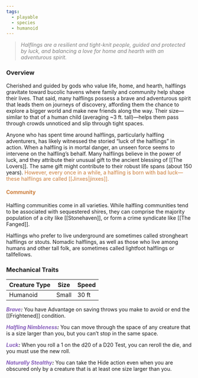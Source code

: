 ```yaml
---
tags:
  - playable
  - species
  - humanoid
---
```

> *<span style="color:rgb(125, 125, 125)">Halflings are a resilient and tight-knit people, guided and protected by luck, and balancing a love for home and hearth with an adventurous spirit.</span>*

### Overview
Cherished and guided by gods who value life, home, and hearth, halflings gravitate toward bucolic havens where family and community help shape their lives. That said, many halflings possess a brave and adventurous spirit that leads them on journeys of discovery, affording them the chance to explore a bigger world and make new friends along the way. Their size—similar to that of a human child (averaging ~3 ft. tall)—helps them pass through crowds unnoticed and slip through tight spaces.

Anyone who has spent time around halflings, particularly halfling adventurers, has likely witnessed the storied “luck of the halflings” in action. When a halfling is in mortal danger, an unseen force seems to intervene on the halfling’s behalf. Many halflings believe in the power of luck, and they attribute their unusual gift to the ancient blessing of [[The Lovers]]. The same gift might contribute to their robust life spans (about 150 years). <span style="color:rgb(203, 123, 55)">However, every once in a while, a halfling is born with bad luck—these halflings are called [[Jinxes|jinxes]].</span>
#### <span style="color:rgb(203, 123, 55)">Community</span>
Halfling communities come in all varieties. While halfling communities tend to be associated with sequestered shires, they can comprise the majority population of a city like [[Stonehaven]], or form a crime syndicate like [[The Fanged]]. 

Halflings who prefer to live underground are sometimes called strongheart halflings or stouts. Nomadic halflings, as well as those who live among humans and other tall folk, are sometimes called lightfoot halflings or tallfellows.

### Mechanical Traits

| Creature Type | Size  | Speed |
| ------------- | ----- | ----- |
| Humanoid      | Small | 30 ft |


_**<span style="color:rgb(134, 93, 187)">Brave</span>:**_ You have Advantage on saving throws you make to avoid or end the [[Frightened]] condition.

_**<span style="color:rgb(134, 93, 187)">Halfling Nimbleness</span>:**_ You can move through the space of any creature that is a size larger than you, but you can’t stop in the same space.

_**<span style="color:rgb(134, 93, 187)">Luck</span>:**_ When you roll a 1 on the d20 of a D20 Test, you can reroll the die, and you must use the new roll.

_**<span style="color:rgb(134, 93, 187)">Naturally Stealthy</span>:**_ You can take the Hide action even when you are obscured only by a creature that is at least one size larger than you.